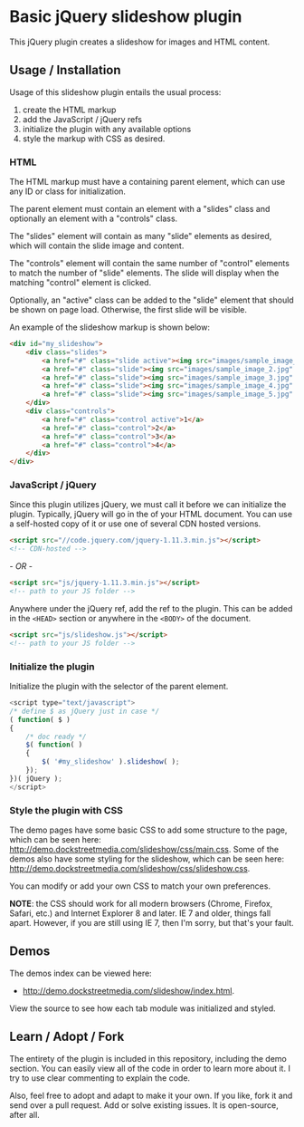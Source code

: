 # Basic jQuery slideshow plugin

This jQuery plugin creates a slideshow for images and HTML content.

## Usage / Installation

Usage of this slideshow plugin entails the usual process:

1. create the HTML markup
2. add the JavaScript / jQuery refs
3. initialize the plugin with any available options
4. style the markup with CSS as desired.

### HTML

The HTML markup must have a containing parent element, which can use any ID or class for initialization.

The parent element must contain an element with a "slides" class and optionally an element with a "controls" class.  

The "slides" element will contain as many "slide" elements as desired, which will contain the slide image and content.

The "controls" element will contain the same number of "control" elements to match the number of "slide" elements.  The slide will display when the matching "control" element is clicked.

Optionally, an "active" class can be added to the "slide" element that should be shown on page load.  Otherwise, the first slide will be visible.

An example of the slideshow markup is shown below:

```html
<div id="my_slideshow">
	<div class="slides">
		<a href="#" class="slide active"><img src="images/sample_image_1.jpg" alt="" /></a>
		<a href="#" class="slide"><img src="images/sample_image_2.jpg" alt="" /></a>
		<a href="#" class="slide"><img src="images/sample_image_3.jpg" alt="" /></a>
		<a href="#" class="slide"><img src="images/sample_image_4.jpg" alt="" /></a>
		<a href="#" class="slide"><img src="images/sample_image_5.jpg" alt="" /></a>
	</div>
	<div class="controls">
		<a href="#" class="control active">1</a>
		<a href="#" class="control">2</a>
		<a href="#" class="control">3</a>
		<a href="#" class="control">4</a>
	</div>
</div>
```

### JavaScript / jQuery
Since this plugin utilizes jQuery, we must call it before we can initialize the plugin.  Typically, jQuery will go in the <HEAD> of your HTML document.  You can use a self-hosted copy of it or use one of several CDN hosted versions.  

```html
<script src="//code.jquery.com/jquery-1.11.3.min.js"></script>
<!-- CDN-hosted -->
```

*- OR -*
```html
<script src="js/jquery-1.11.3.min.js"></script>
<!-- path to your JS folder -->
```
Anywhere under the jQuery ref, add the ref to the plugin.  This can be added in the `<HEAD>` section or anywhere in the `<BODY>` of the document.

```html
<script src="js/slideshow.js"></script>
<!-- path to your JS folder -->
```

### Initialize the plugin
Initialize the plugin with the selector of the parent element.

```javascript
<script type="text/javascript">
/* define $ as jQuery just in case */
( function( $ )
{
	/* doc ready */
	$( function( )
	{
		$( '#my_slideshow' ).slideshow( );
	});
})( jQuery );
</script>
```

### Style the plugin with CSS
The demo pages have some basic CSS to add some structure to the page, which can be seen here: http://demo.dockstreetmedia.com/slideshow/css/main.css.  Some of the demos also have some styling for the slideshow, which can be seen here: http://demo.dockstreetmedia.com/slideshow/css/slideshow.css.

You can modify or add your own CSS to match your own preferences.

<strong>NOTE</strong>: the CSS should work for all modern browsers (Chrome, Firefox, Safari, etc.) and Internet Explorer 8 and later.  IE 7 and older, things fall apart.  However, if you are still using IE 7, then I'm sorry, but that's your fault.

## Demos

The demos index can be viewed here:

* http://demo.dockstreetmedia.com/slideshow/index.html.  

View the source to see how each tab module was initialized and styled.  

## Learn / Adopt / Fork
The entirety of the plugin is included in this repository, including the demo section.  You can easily view all of the code in order to learn more about it.  I try to use clear commenting to explain the code.

Also, feel free to adopt and adapt to make it your own.  If you like, fork it and send over a pull request.  Add or solve existing issues.  It is open-source, after all.
